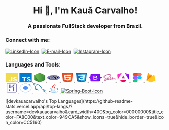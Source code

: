 <h1 align="center">Hi 👋, I'm Kauã Carvalho!</h1>
<h3 align="center">A passionate FullStack developer from Brazil.</h3>

<h3 align="left">Connect with me:</h3>
<p align="left">
<a href="https://linkedin.com/in/kaua-carvalho"><img align="center" src="https://upload.wikimedia.org/wikipedia/commons/thumb/8/81/LinkedIn_icon.svg/2048px-LinkedIn_icon.svg.png" alt="LinkedIn-Icon" height="40" width="40" /></a>&nbsp;
<a href="mailto:dev.kauacarvalho@gmail.com"><img align="center" src="https://upload.wikimedia.org/wikipedia/commons/thumb/7/7e/Gmail_icon_%282020%29.svg/1024px-Gmail_icon_%282020%29.svg.png" alt="E-mail-Icon" height="40" width="50" /></a>&nbsp;
<a href="https://www.instagram.com/string_kaua/"><img align="center" src="https://upload.wikimedia.org/wikipedia/commons/thumb/a/a5/Instagram_icon.png/2048px-Instagram_icon.png" alt="Instagram-Icon" height="40" width="40" /></a>
</p>

<h3 align="left">Languages and Tools:</h3>
<p align="left">
  <a href="https://developer.mozilla.org/en-US/docs/Web/JavaScript" style="color:none">
    <img alt="JavaScript-Icon" height="30" width="40" src="https://raw.githubusercontent.com/devicons/devicon/master/icons/javascript/javascript-plain.svg" />
  </a>
  <a href="https://www.typescriptlang.org/">
    <img alt="TypeScript-Icon" height="30" width="40" src="https://raw.githubusercontent.com/devicons/devicon/master/icons/typescript/typescript-original.svg" />
  </a>
  <a href="https://nodejs.org/">
    <img alt="NodeJs-Icon" height="30" width="40" src="https://raw.githubusercontent.com/devicons/devicon/master/icons/nodejs/nodejs-original.svg" />
  </a>
  <a href="https://www.php.net/" target="_blank">
    <img alt="PHP-Icon" height="30" width="40" src="https://raw.githubusercontent.com/devicons/devicon/master/icons/php/php-original.svg" />
  </a>
  <a href="https://developer.mozilla.org/pt-BR/docs/Web/HTML" target="_blank">
    <img alt="HTML-Icon" height="30" width="40" src="https://raw.githubusercontent.com/devicons/devicon/master/icons/html5/html5-original.svg" />
  </a>
  <a href="https://developer.mozilla.org/pt-BR/docs/Web/CSS" target="_blank">
    <img alt="CSS-Icon" height="30" width="40" src="https://raw.githubusercontent.com/devicons/devicon/master/icons/css3/css3-original.svg" />
  </a>
  <a href="https://getbootstrap.com/" target="_blank">
    <img alt="BootStrap-Icon" height="30" width="40" src="https://raw.githubusercontent.com/devicons/devicon/master/icons/bootstrap/bootstrap-original.svg" />
  </a>
  <a href="https://sass-lang.com/" target="_blank">
    <img alt="Sass-Icon" height="30" width="40" src="https://raw.githubusercontent.com/devicons/devicon/master/icons/sass/sass-original.svg" />
  </a>
  <a href="https://angular.dev/" target="_blank">
    <img alt="Angular-Icon" height="30" width="40" src="https://raw.githubusercontent.com/devicons/devicon/master/icons/angular/angular-original.svg" />
  </a>
  <a href="https://www.figma.com/" target="_blank">
    <img alt="Figma-Icon" height="30" width="40" src="https://raw.githubusercontent.com/devicons/devicon/master/icons/figma/figma-original.svg" />
  </a>
  <a href="https://firebase.google.com/" target="_blank">
    <img alt="Firebase-Icon" height="30" width="40" src="https://raw.githubusercontent.com/devicons/devicon/master/icons/firebase/firebase-original.svg" />
  </a>
  <a href="https://www.heroku.com/" target="_blank">
    <img alt="Heroku-Icon" height="30" width="40" src="https://raw.githubusercontent.com/devicons/devicon/master/icons/heroku/heroku-original.svg" />
  </a>
  <a href="https://ionicframework.com/" target="_blank">
    <img alt="Ionic-Icon" height="30" width="40" src="https://raw.githubusercontent.com/devicons/devicon/master/icons/ionic/ionic-original.svg" />
  </a>
  <a href="https://www.mysql.com/" target="_blank">
    <img alt="MySql-Icon" height="30" width="40" src="https://raw.githubusercontent.com/devicons/devicon/master/icons/mysql/mysql-original.svg" />
  </a>
  <a href="https://dev.java/" target="_blank">
    <img alt="Java-Icon" height="30" width="40" src="https://raw.githubusercontent.com/devicons/devicon/master/icons/java/java-original.svg" />
  </a>
  <a href="https://spring.io/projects/spring-boot" target="_blank">
    <img alt="Spring-Boot-Icon" height="30" width="50" src="https://user-images.githubusercontent.com/33158051/103466606-760a4000-4d14-11eb-9941-2f3d00371471.png" />
  </a>
</p>
![devkauacarvalho's Top Languages](https://github-readme-stats.vercel.app/api/top-langs/?username=devkauacarvalho&card_width=400&bg_color=00000000&title_color=FA8C00&text_color=949CA5&show_icons=true&hide_border=true&icon_color=CC5160)
